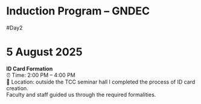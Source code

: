 
# Induction Program – GNDEC
#Day2
# 5 August 2025
 **ID Card Formation**  
  ⏰ Time: 2:00 PM – 4:00 PM  
  📍 Location: outside the TCC seminar hall
   I completed the process of ID card creation.  
   Faculty and staff guided us through the required formalities.  
  
